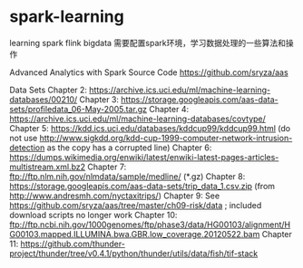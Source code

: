 # spark-learning
learning spark flink bigdata 
需要配置spark环境，学习数据处理的一些算法和操作

Advanced Analytics with Spark Source Code
https://github.com/sryza/aas

Data Sets
Chapter 2: https://archive.ics.uci.edu/ml/machine-learning-databases/00210/
Chapter 3: https://storage.googleapis.com/aas-data-sets/profiledata_06-May-2005.tar.gz
Chapter 4: https://archive.ics.uci.edu/ml/machine-learning-databases/covtype/
Chapter 5: https://kdd.ics.uci.edu/databases/kddcup99/kddcup99.html (do not use http://www.sigkdd.org/kdd-cup-1999-computer-network-intrusion-detection as the copy has a corrupted line)
Chapter 6: https://dumps.wikimedia.org/enwiki/latest/enwiki-latest-pages-articles-multistream.xml.bz2
Chapter 7: ftp://ftp.nlm.nih.gov/nlmdata/sample/medline/ (*.gz)
Chapter 8: https://storage.googleapis.com/aas-data-sets/trip_data_1.csv.zip (from http://www.andresmh.com/nyctaxitrips/)
Chapter 9: See https://github.com/sryza/aas/tree/master/ch09-risk/data ; included download scripts no longer work
Chapter 10: ftp://ftp.ncbi.nih.gov/1000genomes/ftp/phase3/data/HG00103/alignment/HG00103.mapped.ILLUMINA.bwa.GBR.low_coverage.20120522.bam
Chapter 11: https://github.com/thunder-project/thunder/tree/v0.4.1/python/thunder/utils/data/fish/tif-stack